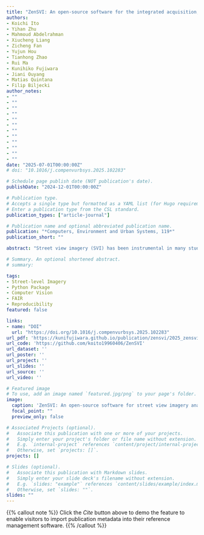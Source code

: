 ```yaml
---
title: "ZenSVI: An open-source software for the integrated acquisition, processing and analysis of street view imagery towards scalable urban science"
authors:
- Koichi Ito
- Yihan Zhu
- Mahmoud Abdelrahman
- Xiucheng Liang
- Zicheng Fan
- Yujun Hou
- Tianhong Zhao
- Rui Ma
- Kunihiko Fujiwara
- Jiani Ouyang
- Matias Quintana
- Filip Biljecki
author_notes:
- ""
- ""
- ""
- ""
- ""
- ""
- ""
- ""
- ""
- ""
- ""
- ""
date: "2025-07-01T00:00:00Z"
# doi: "10.1016/j.compenvurbsys.2025.102283"

# Schedule page publish date (NOT publication's date).
publishDate: "2024-12-01T00:00:00Z"

# Publication type.
# Accepts a single type but formatted as a YAML list (for Hugo requirements).
# Enter a publication type from the CSL standard.
publication_types: ["article-journal"]

# Publication name and optional abbreviated publication name.
publication: "*Computers, Environment and Urban Systems, 119*"
publication_short: ""

abstract: "Street view imagery (SVI) has been instrumental in many studies in the past decade to understand and characterize street features and the built environment. Researchers across a variety of domains, such as transportation, health, architecture, human perception, and infrastructure have employed different methods to analyze SVI. However, these applications and image-processing procedures have not been standardized, and solutions have been implemented in isolation, often making it difficult for others to reproduce existing work and carry out new research. Using SVI for research requires multiple technical steps: accessing APIs for scalable data collection, preprocessing images to standardize formats, implementing computer vision models for feature extraction, and conducting spatial analysis. These technical requirements create barriers for researchers in urban studies, particularly those without extensive programming experience. We developed ZenSVI, a free and open-source Python package that integrates and implements the entire process of SVI analysis, supporting a wide range of use cases. Its end-to-end pipeline includes downloading SVI from multiple platforms (e.g., Mapillary and KartaView) efficiently, analyzing metadata of SVI, applying computer vision models to extract target features, transforming SVI into different projections (e.g., fish-eye and perspective) and different formats (e.g., depth map and point cloud), visualizing analyses with maps and plots, and exporting outputs to other software tools. We demonstrated its use in Singapore through a case study of data quality assessment and clustering analysis in a streamlined manner. Our software improves the transparency, reproducibility, and scalability of research relying on SVI and supports researchers in conducting urban analyses efficiently. Its modular design facilitates extensions of the package for new use cases. This package is openly available at https://github.com/koito19960406/ZenSVI, and it is supported by documentation including tutorials (https://zensvi.readthedocs.io/en/latest/examples/index.html)."

# Summary. An optional shortened abstract.
# summary: 

tags:
- Street-level Imagery
- Python Package
- Computer Vision
- FAIR
- Reproducibility
featured: false

links:
- name: "DOI"
  url: "https://doi.org/10.1016/j.compenvurbsys.2025.102283"
url_pdf: 'https://kunifujiwara.github.io/publication/zensvi/2025_zensvi.pdf'
url_code: 'https://github.com/koito19960406/ZenSVI'
url_dataset: ''
url_poster: ''
url_project: ''
url_slides: ''
url_source: ''
url_video: ''

# Featured image
# To use, add an image named `featured.jpg/png` to your page's folder. 
image:
  caption: 'ZenSVI: An open-source software for street view imagery analysis'
  focal_point: ""
  preview_only: false

# Associated Projects (optional).
#   Associate this publication with one or more of your projects.
#   Simply enter your project's folder or file name without extension.
#   E.g. `internal-project` references `content/project/internal-project/index.md`.
#   Otherwise, set `projects: []`.
projects: []

# Slides (optional).
#   Associate this publication with Markdown slides.
#   Simply enter your slide deck's filename without extension.
#   E.g. `slides: "example"` references `content/slides/example/index.md`.
#   Otherwise, set `slides: ""`.
slides: ""
---
```


{{% callout note %}}
Click the *Cite* button above to demo the feature to enable visitors to import publication metadata into their reference management software.
{{% /callout %}}
